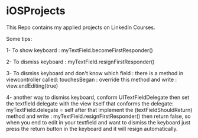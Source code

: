 # iOSProjects
This Repo contains my applied projects on LinkedIn Courses.

Some tips:

1- To show keyboard    : myTextField.becomeFirstResponder()

2- To dismiss keyboard : myTextField.resignFirstResponder()

3- To dismiss keyboard and don't know which field : there is a method in viewcontroller called:
touchesBegan : override this method and write : view.endEditing(true)

4- another way to dismiss keyboard, conform UITextFieldDelegate then set the textfield delegate with the view itself that conforms the delegate: myTextField.delegate = self after that implement the (textFieldShouldReturn) method and write : myTextField.resignFirstResponder() then return false, so when you end to edit in your textfield and want to dismiss the keyboard just press the return button in the keyboard and it will resign automatically.
